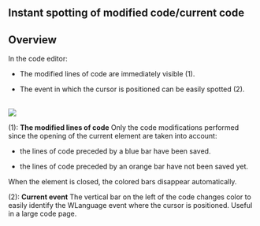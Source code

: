 
## Instant spotting of modified code/current code
			



<a name="NOTE1"></a>
<a name="NOTE1_1"></a>


## Overview
<a name="overview_ELTTEXTE000080"></a>
In the code editor: 

- The modified lines of code are immediately visible (1).

- The event in which the cursor is positioned can be easily spotted (2). 



<br>![](https://doc.pcsoft.fr/en-US/images/image.awp?langid=3&name=CodeModifie.GIF)


(1): **The modified lines of code**
Only the code modifications performed since the opening of the current element are taken into account:

- the lines of code preceded by a blue bar have been saved.

- the lines of code preceded by an orange bar have not been saved yet.




When the element is closed, the colored bars disappear automatically.

(2): **Current event**
The vertical bar on the left of the code changes color to easily identify the WLanguage event where the cursor is positioned. Useful in a large code page. 


